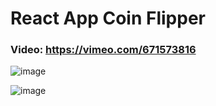 # React App Coin Flipper

### Video: https://vimeo.com/671573816

![image](https://user-images.githubusercontent.com/73969323/151684346-52af7877-1520-4b9f-89de-9b5b7048cd40.png)

![image](https://user-images.githubusercontent.com/73969323/151684370-e6b91c00-7def-4d78-b6aa-5ac6ebe2c4a4.png)

